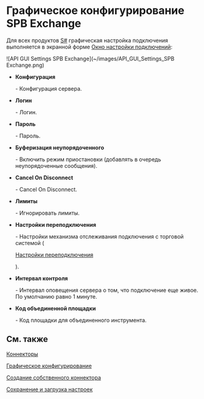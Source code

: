 # Графическое конфигурирование SPB Exchange

Для всех продуктов [S\#](StockSharpAbout.md) графическая настройка подключения выполняется в экранной форме [Окно настройки подключений](API_UI_ConnectorWindow.md):

![API GUI Settings SPB Exchange](~/images/API_GUI_Settings_SPB Exchange.png)

- **Конфигурация**

   \- Конфигурация сервера.
- **Логин**

   \- Логин.
- **Пароль**

   \- Пароль.
- **Буферизация неупорядоченного**

   \- Включить режим приостановки (добавлять в очередь неупорядоченные сообщения).
- **Cancel On Disconnect**

   \- Cancel On Disconnect.
- **Лимиты**

   \- Игнорировать лимиты.
- **Настройки переподключения**

   \- Настройки механизма отслеживания подключения с торговой системой (

  [Настройки переподключения](Reconnect.md)

  ). 
- **Интервал контроля**

   \- Интервал оповещения сервера о том, что подключение еще живое. По умолчанию равно 1 минуте. 
- **Код объединенной площадки**

   \- Код площадки для объединенного инструмента. 

## См. также

[Коннекторы](API_Connectors.md)

[Графическое конфигурирование](API_ConnectorsUIConfiguration.md)

[Создание собственного коннектора](ConnectorCreating.md)

[Сохранение и загрузка настроек](API_Connectors_SaveConnectorSettings.md)
